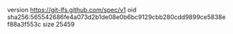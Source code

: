 version https://git-lfs.github.com/spec/v1
oid sha256:565542686fe4a073d2b1de08e0b6bc9129cbb280cdd9899ce5838ef88a3f553c
size 25459
